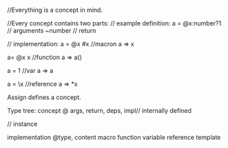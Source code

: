 //Everything is a concept in mind.

//Every concept contains two parts:
// example definition:
 	a = 
   @x:number?1 //  arguments 
	 ~number // return 
	
// implementation:
	a = @x #x  //macron 	 a => x

  a= @x x //function a => a()

  a = 1 //var a => a

  a = \x //reference a => *x


Assign defines a concept.


Type tree:
 concept @ args, return, deps, impl// internally defined
  
//  instance 

  implementation @type, content
   macro
   function
   variable
   reference
   template
  
		 